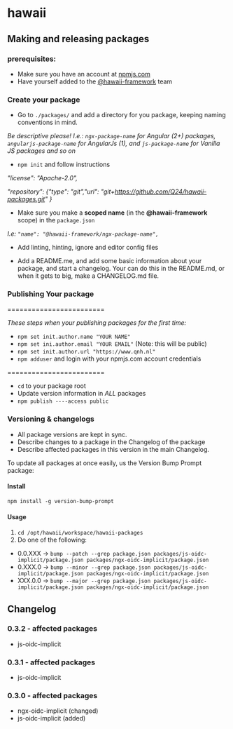 # hawaii

## Making and releasing packages

### prerequisites:
* Make sure you have an account at [npmjs.com](https://www.npmjs.com)
* Have yourself added to the [@hawaii-framework](https://www.npmjs.com/org/hawaii-framework/) team

### Create your package
* Go to `./packages/` and add a directory for you package, keeping naming conventions in mind. 

_Be descriptive please!
I.e.: `ngx-package-name` for Angular (2+) packages, `angularjs-package-name` for AngularJs (1), and `js-package-name` for Vanilla JS packages and so on_


* `npm init` and follow instructions

_"license": "Apache-2.0",_

_"repository": {"type": "git","url": "git+https://github.com/Q24/hawaii-packages.git" }_

* Make sure you make a **scoped name** (in the **@hawaii-framework** scope) in the `package.json` 

_I.e: `"name": "@hawaii-framework/ngx-package-name",`_

* Add linting, hinting, ignore and editor config files

* Add a README.me, and add some basic information about your package, and start a changelog. Your can do this in the README.md, or when it gets to big, make a CHANGELOG.md file.

### Publishing Your package

========================

_These steps when your publishing packages for the first time:_
* `npm set init.author.name "YOUR NAME"`
* `npm set ini.author.email "YOUR EMAIL"` (Note: this will be public)
* `npm set init.author.url "https://www.qnh.nl"`
* `npm adduser` and login with your npmjs.com account credentials

========================

* `cd` to your package root
* Update version information in *ALL* packages  
* `npm publish ----access public`

### Versioning & changelogs
* All package versions are kept in sync.
* Describe changes to a package in the Changelog of the package
* Describe affected packages in this version in the main Changelog.

To update all packages at once easily, us the Version Bump Prompt package:

#### Install
`npm install -g version-bump-prompt`

#### Usage
1. `cd /opt/hawaii/workspace/hawaii-packages`
2. Do one of the following:
* 0.0.XXX -> `bump --patch --grep package.json packages/js-oidc-implicit/package.json packages/ngx-oidc-implicit/package.json`
* 0.XXX.0 -> `bump --minor --grep package.json packages/js-oidc-implicit/package.json packages/ngx-oidc-implicit/package.json`
* XXX.0.0 -> `bump --major --grep package.json packages/js-oidc-implicit/package.json packages/ngx-oidc-implicit/package.json`


## Changelog

### 0.3.2 - affected packages
* js-oidc-implicit

### 0.3.1 - affected packages
* js-oidc-implicit

### 0.3.0 - affected packages
* ngx-oidc-implicit (changed)
* js-oidc-implicit (added)